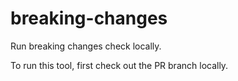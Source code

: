 # breaking-changes

Run breaking changes check locally.

To run this tool, first check out the PR branch locally.

